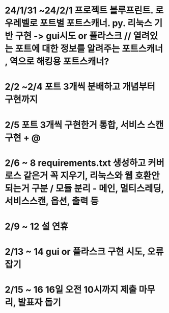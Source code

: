 # 24/1/31 ~24/2/1 프로젝트 블루프린트. 로우레벨로 포트별 포트스캐너. py. 리눅스 기반 구현 -> gui시도 or 플라스크   // 열려있는 포트에 대한 정보를 알려주는 포트스캐너 , 역으로 해킹용 포트스캐너?
# 2/2 ~2/4 포트 3개씩 분배하고 개념부터 구현까지
# 2/5 포트 3개씩 구현한거 통합, 서비스 스캔 구현 + @
# 2/6 ~ 8 requirements.txt 생성하고 커버로스 같은거 꼭 지우기, 리눅스와 웹 호환안되는거 구분 / 모듈 분리 - 메인, 멀티스레딩, 서비스스캔, 옵션, 출력 등  
# 2/9 ~ 12 설 연휴 
# 2/13 ~ 14 gui or 플라스크 구현 시도, 오류잡기
# 2/15 ~ 16 16일 오전 10시까지 제출 마무리, 발표자 돕기 
